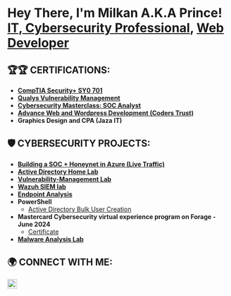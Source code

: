 <h1>Hey There, I'm Milkan A.K.A Prince! <br/><a href="https://www.linkedin.com/in/prince-milkan/">IT, Cybersecurity Professional</a>, <a href="bit.ly/princemilkan">Web Developer</a></h1>

<h2> 🏆🏆 CERTIFICATIONS:</h2>

- <b>[CompTIA Security+ SY0 701](https://github.com/princemilkan/Security-)</b>
- <b>[Qualys Vulnerability Management](https://github.com/princemilkan/Qualys)</b>
- <b>[Cybersecurity Masterclass: SOC Analyst](https://github.com/princemilkan/Cybersecurity_Masterclass_SOC_Analyst)</b>
- <b>[Advance Web and Wordpress Development (Coders Trust)](https://github.com/princemilkan/CodersTrust)</b>
- <b>Graphics Design and CPA (Jaza IT)</b>

<h2> 🛡️ CYBERSECURITY PROJECTS:</h2>

- <b>[Building a SOC + Honeynet in Azure (Live Traffic)](https://github.com/princemilkan/Azure-Cloud_Live_SOC-Honeynet)</b>
- <b>[Active Directory Home Lab](https://github.com/princemilkan/ActiveDirectoryLab)</b>
- <b>[Vulnerability-Management Lab](https://github.com/princemilkan/Vulnerability-Management-)</b>
- <b>[Wazuh SIEM lab](https://github.com/princemilkan/Wazuh-SIEM-lab)</b>
- <b>[Endpoint Analysis](https://github.com/princemilkan/ENDPOINT-log-Analysis)</b>
- <b>PowerShell</b>
  - [Active Directory Bulk User Creation](https://github.com/princemilkan/PowershellBulk)
- <b>Mastercard Cybersecurity virtual experience program on Forage - June 2024 </b>
  - [Certificate](https://i.imgur.com/s5A5AoW.png) <b>
- <b>[Malware Analysis Lab](https://github.com/princemilkan/Malware-Analysis-Lab)</b>

<!--
<h2>📺 Popular YouTube Videos</h2>

- [How to get into Cybersecurity Starting From Zero](https://www.youtube.com/watch?v=a83ASGn_V_s)
- [A Day in the Life of a Cybersecurity Anayst](https://www.youtube.com/watch?v=uHy3oM7NnoU)
- [How to Create a KeyLogger (C#)](https://www.youtube.com/watch?v=N-L9hklSlNk)
- [Ransomware Demonstration (C#)](https://www.youtube.com/watch?v=OfvdQeh79s0)
- [Is WGU Legit?](https://www.youtube.com/watch?v=E2MwRWxDBkA)
-->
<h2> 🌍 CONNECT WITH ME:</h2>

<!-- [<img align="left" alt="JoshMadakor | YouTube" width="22px" src="https://cdn.jsdelivr.net/npm/simple-icons@v3/icons/youtube.svg" />][youtube] -->
<!-- [<img align="left" alt="JoshMadakor | Twitter" width="22px" src="https://cdn.jsdelivr.net/npm/simple-icons@v3/icons/twitter.svg" />][twitter] -->
[<img align="left" alt="JoshMadakor | LinkedIn" width="22px" src="https://cdn.jsdelivr.net/npm/simple-icons@v3/icons/linkedin.svg" />][linkedin]
<!-- [<img align="left" alt="JoshMadakor | Instagram" width="22px" src="https://cdn.jsdelivr.net/npm/simple-icons@v3/icons/instagram.svg" />][instagram] -->

[twitter]: https://twitter.com/princemilkan
[youtube]: https://www.youtube.com/c/princemilkan
[instagram]: https://www.instagram.com/princemilkan
[linkedin]: https://linkedin.com/in/prince-milkan

<!--
**

- 🔭 I’m currently working on ...
- 🌱 I’m currently learning ...
- 👯 I’m looking to collaborate on ...
- 🤔 I’m looking for help with ...
- 💬 Ask me about ...
- 📫 How to reach me: ...
- 😄 Pronouns: ...
- ⚡ Fun fact: ...
-->

